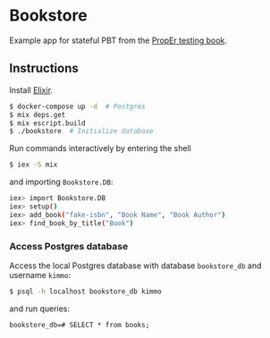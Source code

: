 # Bookstore

Example app for stateful PBT from the [PropEr testing book](https://propertesting.com/).

## Instructions

Install [Elixir](https://elixir-lang.org/install.html).

```bash
$ docker-compose up -d  # Postgres
$ mix deps.get
$ mix escript.build
$ ./bookstore  # Initialize database
```

Run commands interactively by entering the shell

```bash
$ iex -S mix
```

and importing `Bookstore.DB`:

```bash
iex> import Bookstore.DB
iex> setup()
iex> add_book("fake-isbn", "Book Name", "Book Author")
iex> find_book_by_title("Book")
```

### Access Postgres database

Access the local Postgres database with database `bookstore_db` and username `kimmo`:

```bash
$ psql -h localhost bookstore_db kimmo
```

and run queries:

```psql
bookstore_db=# SELECT * from books;
```
